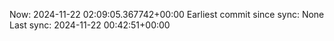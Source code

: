 Now: 2024-11-22 02:09:05.367742+00:00 Earliest commit since sync: None Last sync: 2024-11-22 00:42:51+00:00
